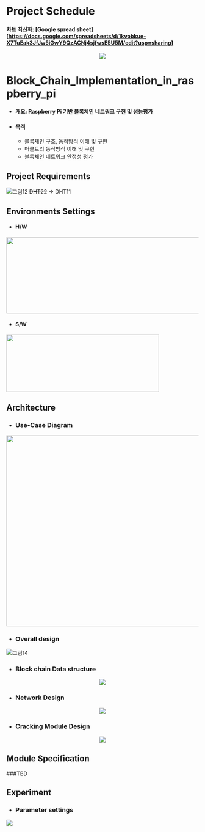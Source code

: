 # Project Schedule 
#### 차트 최신화: [Google spread sheet][https://docs.google.com/spreadsheets/d/1kvobkue-X7TuEak3JfJw5iGwY9QzACNj4sjfwsE5U5M/edit?usp=sharing]
<p align="center">
  <img src="https://user-images.githubusercontent.com/32115744/231462048-57c7c717-2a35-41f8-b33f-27604597264f.png" />
</p>


# Block_Chain_Implementation_in_raspberry_pi
* ####  개요: Raspberry Pi 기반 블록체인 네트워크 구현 및 성능평가
* ####  목적
  * 블록체인 구조, 동작방식 이해 및 구현 
  * 머클트리 동작방식 이해 및 구현 
  * 블록체인 네트워크 안정성 평가 
## Project Requirements
![그림12](https://user-images.githubusercontent.com/32115744/231428624-e7becca6-3792-4107-ace6-cccae750064d.png)
~~DHT22~~ → DHT11
## Environments Settings
* #### H/W
<img src="https://user-images.githubusercontent.com/32115744/231431333-cbd939b1-1e65-4136-9bcd-90ff5ab86453.png" width="600" height="200">

* #### S/W
<img src="https://user-images.githubusercontent.com/32115744/231431345-3fb75d44-10bb-4acc-965a-202b10ce1e1b.png" width="400" height="150">

## Architecture
* ### Use-Case Diagram
<p align="center">
  <img src="https://user-images.githubusercontent.com/32115744/231433435-7a8f7e1c-d4c9-499d-96f9-4bb2b918eead.png" width="700" height="500"/>
</p>

* ### Overall design 
![그림14](https://user-images.githubusercontent.com/32115744/231430420-03401799-9ef1-4867-b860-adae1393ced8.png)

* ### Block chain Data structure
<p align="center">
  <img src="https://user-images.githubusercontent.com/32115744/231435060-1d1ee219-2f0a-447e-85b7-64f61d156a2f.png" />
</p>

* ### Network Design
<p align="center">
  <img src="https://user-images.githubusercontent.com/32115744/231436528-9aad6ce3-22a2-4ba3-b101-3ec740bad0d2.png" />
</p>

* ### Cracking Module Design
<p align="center">
  <img src="https://user-images.githubusercontent.com/32115744/231440351-df9bc058-af21-47f5-9e8a-01d9fd61563c.png" />
</p>

## Module Specification 
###TBD

## Experiment 
* ### Parameter settings
<img src="https://user-images.githubusercontent.com/32115744/231441454-5566b16c-756c-487d-bcac-e37da5126033.png" />


